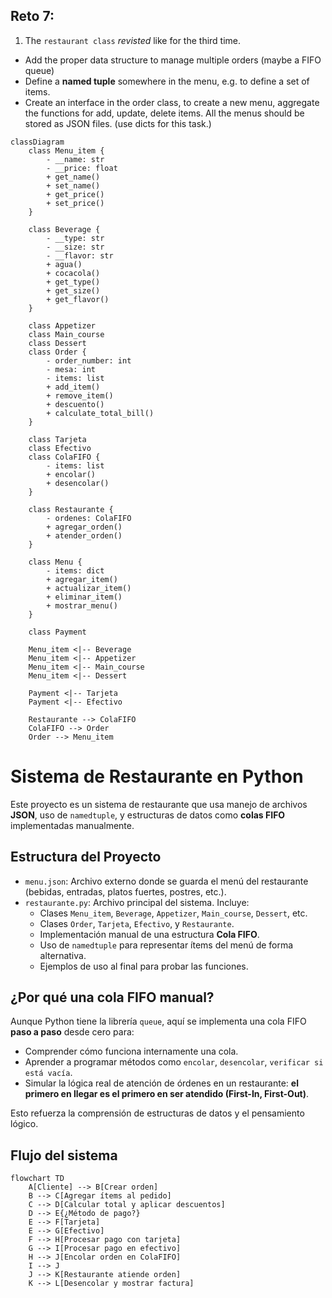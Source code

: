 ## Reto 7: 
1. The `restaurant class` *revisted* like for the third time. 
  + Add the proper data structure to manage multiple orders (maybe a FIFO queue)
  + Define a **named tuple** somewhere in the menu, e.g. to define a set of items.
  + Create an interface in the order class, to create a new menu, aggregate the functions for add, update, delete items. All the menus should be stored as JSON files. (use dicts for this task.)

```mermaid
classDiagram
    class Menu_item {
        - __name: str
        - __price: float
        + get_name()
        + set_name()
        + get_price()
        + set_price()
    }

    class Beverage {
        - __type: str
        - __size: str
        - __flavor: str
        + agua()
        + cocacola()
        + get_type()
        + get_size()
        + get_flavor()
    }

    class Appetizer
    class Main_course
    class Dessert
    class Order {
        - order_number: int
        - mesa: int
        - items: list
        + add_item()
        + remove_item()
        + descuento()
        + calculate_total_bill()
    }

    class Tarjeta
    class Efectivo
    class ColaFIFO {
        - items: list
        + encolar()
        + desencolar()
    }

    class Restaurante {
        - ordenes: ColaFIFO
        + agregar_orden()
        + atender_orden()
    }

    class Menu {
        - items: dict
        + agregar_item()
        + actualizar_item()
        + eliminar_item()
        + mostrar_menu()
    }

    class Payment

    Menu_item <|-- Beverage
    Menu_item <|-- Appetizer
    Menu_item <|-- Main_course
    Menu_item <|-- Dessert

    Payment <|-- Tarjeta
    Payment <|-- Efectivo

    Restaurante --> ColaFIFO
    ColaFIFO --> Order
    Order --> Menu_item
```

# Sistema de Restaurante en Python

Este proyecto es un sistema de restaurante que usa  manejo de archivos **JSON**, uso de `namedtuple`, y estructuras de datos como **colas FIFO** implementadas manualmente.


## Estructura del Proyecto

- `menu.json`: Archivo externo donde se guarda el menú del restaurante (bebidas, entradas, platos fuertes, postres, etc.).
- `restaurante.py`: Archivo principal del sistema. Incluye:
  - Clases `Menu_item`, `Beverage`, `Appetizer`, `Main_course`, `Dessert`, etc.
  - Clases `Order`, `Tarjeta`, `Efectivo`, y `Restaurante`.
  - Implementación manual de una estructura **Cola FIFO**.
  - Uso de `namedtuple` para representar ítems del menú de forma alternativa.
  - Ejemplos de uso al final para probar las funciones.


## ¿Por qué una cola FIFO manual?

Aunque Python tiene la librería `queue`, aquí se implementa una cola FIFO **paso a paso** desde cero para:

- Comprender cómo funciona internamente una cola.
- Aprender a programar métodos como `encolar`, `desencolar`, `verificar si está vacía`.
- Simular la lógica real de atención de órdenes en un restaurante: **el primero en llegar es el primero en ser atendido (First-In, First-Out)**.

Esto refuerza la comprensión de estructuras de datos y el pensamiento lógico.

    
## Flujo del sistema
```mermaid
flowchart TD
    A[Cliente] --> B[Crear orden]
    B --> C[Agregar ítems al pedido]
    C --> D[Calcular total y aplicar descuentos]
    D --> E{¿Método de pago?}
    E --> F[Tarjeta]
    E --> G[Efectivo]
    F --> H[Procesar pago con tarjeta]
    G --> I[Procesar pago en efectivo]
    H --> J[Encolar orden en ColaFIFO]
    I --> J
    J --> K[Restaurante atiende orden]
    K --> L[Desencolar y mostrar factura]
```
